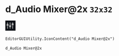 # d_Audio Mixer@2x `32x32`
<img src="/img/d_Audio%20Mixer.png" width=32 height=32>

``` CSharp
EditorGUIUtility.IconContent("d_Audio Mixer@2x")
```
```
d_Audio Mixer@2x
```
